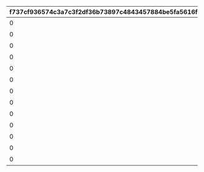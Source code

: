 |f737cf936574c3a7c3f2df36b73897c4843457884be5fa5616fb29f10e54bdde|ae898526e2c5531ddd1fdd09cc2439f7d1a2a9d0f6ae8a4d9dc241174c6195ce|af2c90624b7b0c0c9ba2666ebe5efa53e358351fcf58056c773f57bafd534f5c|40616c2d4fa40301e309491e919b56a5c3b51143125317a1cad454f097815dd4|c773743926d39c4edda3dffa26e31e9dd2bab591aaee4528ad67f6135d24664d|f6136435417e5780e2ce3def917b7e4e2836b26dac1c915a2ec0ffad32d6c8c0|9c6f2cf1c7964775f62a1419ccde24d2959536571fa6e836645fe35c060ceae5|77fca163ac3adbf76f885b30772935a52b47f8d497019d9de6347cf7c77e95f0|ae08536d769784112317bce38e9d44afe95c6517267acefeecf627f0746a7a6a|ed2effb4b3e70db46ea1fc8891b13acc237fb0fb9c7ba5b8ab2e4fa488916be9|5b4bb684c707bdd687847d628faefac2d54153c2d25ac8deb807bb87f1a9ffa1|51a83d90d08a7c2a4731428165b2f5a6b3ca79b3489da6dc9bfd5a22dd745ecf|f385e7e794f5a7ca7970b52ab55586d8d884cf769b998092e9088fdcd6ed15a6|e3aa87a564d6d23b42882675f941dcedecb5605dfeb33372893ed319d7d0e6d8|19cb6363a978e36086e2c8531905882d55a7335b4395eb61ee4196a4b754ba0a|5721964ab759e7fe9dc0fc5d0f29c55da63f7238cebe1b8b3da21c8e1a083423|f848e2e9d947448cfb029a2e7ed9132e18c9c5ac489e11fbda7c008dc5fb8b79|6460ecca9b1d73f0ca32f03be1ace06dff5b563f666eee3517aa3fde35256d76|
| --- | --- | --- | --- | --- | --- | --- | --- | --- | --- | --- | --- | --- | --- | --- | --- | --- | --- |
|0|0|0|累計スコアを10000pt 獲得しよう|100000|0|0|0|0|1|0|0|94002|0|12|10000|0|0|
|0|0|0|累計スコアを20000pt 獲得しよう|50|0|0|0|0|2|0|0|91002|0|8|20000|0|0|
|0|0|0|累計スコアを30000pt 獲得しよう|100000|0|0|0|0|3|0|0|94002|0|12|30000|0|0|
|0|0|0|累計スコアを50000pt 獲得しよう|50|0|0|0|0|4|0|0|91002|0|8|50000|0|0|
|0|0|0|累計スコアを80000pt 獲得しよう|100000|0|0|0|0|5|0|0|94002|0|12|80000|0|0|
|0|0|0|累計スコアを100000pt 獲得しよう|100000|0|0|0|0|6|0|0|94002|0|12|100000|0|0|
|0|0|0|累計スコアを120000pt 獲得しよう|100|0|0|0|0|7|0|0|91002|0|8|120000|0|0|
|0|0|0|累計スコアを150000pt 獲得しよう|200000|0|0|0|0|8|0|0|94002|0|12|150000|0|0|
|0|0|0|累計スコアを200000pt 獲得しよう|200000|0|0|0|0|9|0|0|94002|0|12|200000|0|0|
|0|0|0|累計スコアを250000pt 獲得しよう|100|0|0|0|0|10|0|0|91002|0|8|250000|0|0|
|0|0|0|累計スコアを300000pt 獲得しよう|200000|0|0|0|0|11|0|0|94002|0|12|300000|0|0|
|0|0|0|累計スコアを350000pt 獲得しよう|200000|0|0|0|0|12|0|0|94002|0|12|350000|0|0|
|0|0|0|累計スコアを400000pt 獲得しよう|100|0|0|0|0|13|0|0|91002|0|8|400000|0|0|